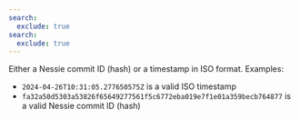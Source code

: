 ```yaml
---
search:
  exclude: true
search:
  exclude: true
---
```

<!--start-->

Either a Nessie commit ID (hash) or a timestamp in ISO format. Examples:

* `2024-04-26T10:31:05.277650575Z` is a valid ISO timestamp
* `fa32a50d5303a53826f65649277561f5c6772eba019e7f1e01a359becb764877` is a valid Nessie commit ID (hash)
